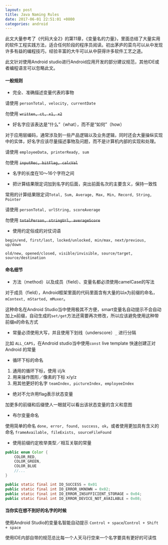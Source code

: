 ```yaml
---
layout: post
title: Java Naming Rules
date: 2017-06-01 22:51:01 +0800
categories: android
---
```


此文大量参考了《代码大全2》的第11章，《变量名的力量》，里面总结了大量实用的软件工程实践方法，适合任何阶段的程序员阅读。初出茅庐的菜鸟可以从中发现许多有益的编程技巧，经验丰富的大牛可以从中获得许多软件工艺之道。

此文针对使用Android studio进行Android应用开发的部分建议规范，其他IDE或者编程语言可以忽略此文。

#### 一般规则

* 完全、准确描述变量代表的事物

请使用 `personTotal, velocity, currentDate`

勿使用 <del>`written, ct, x1, x2`</del>

* 好名字应该表达是“什么”（what），而不是“如何”（how）

对于应用层编码，通常涉及到一些产品逻辑以及业务逻辑，同时还会大量操纵实现中的实体，好名字应该尽量描述事物及问题，而不是计算机内部的实现和处理。

请使用 `employeeData, printerReady, sum`

勿使用 <del>`inputRec, bitFlag, calcVal`</del>

* 名字的长度在10～16个字符之间

* 把计算结果限定词加到名字的后面，突出前面名次的主要含义，保持一致性

常用的计算结果限定词`Total, Sum, Average, Max, Min, Record, String, Pointer`

请使用 `personTotal, urlString, scoreAverage`

勿使用 <del>`totalPerson, stringUrl, averageScore`</del>

* 使用约定俗成的对仗词语

```
begin/end, first/last, locked/unlocked, min/max, next/previous, up/down

old/new, opened/closed, visible/invisible, source/target, source/destination
```

#### 命名细节

* 方法（method）以及成员（field）、变量名都必须使用camelCase的写法

对于成员（field），Android框架里面的代码里面含有大量的以`m`为前缀的命名，`mContext, mStarted, mMuxer`。

这种命名在Android Studio当中使用极其不方便，smart变量名自动提示不会自动加上`m`前缀，自动生成的`set/get`方法还需要再次修改，所以应该避免使用这种带前缀`m`的命名方式

* 常量必须使用大写，并且使用下划线（underscore）`_` 进行分隔

比如 `ALL_CAPS`，在Android studio当中使用`const` live template 快速创建正对 Android 的常量

* 循环下标的命名

1. 通用的循环下标，使用 i/j/k
2. 用来操作图形／像素的下标 x/y/z
3. 用其他更好的名字 `teamIndex, pictureIndex, employeeIndex`

* 绝对不允许用flag表示状态变量

加更多的前缀和后缀使人一眼就可以看出该状态变量的含义和意图

* 布尔变量命名

使用简单的命名 `done, error, found, success, ok`，或者使用更加具有含义的命名 `frameAvailable, fileExists, sourceFileFound`

* 使用前缀约定枚举类型／相互关联的常量

```java
public enum Color {
    COLOR_RED,
    COLOR_GREEN,
    COLOR_BLUE
    //...
}

public static final int IO_SUCCESS = 0x01
public static final int IO_ERROR_UKNOWN = 0x02;
public static final int IO_ERROR_INSUFFICIENT_STORAGE = 0x04;
public static final int IO_ERROR_DEVICE_NOT_AVAILABLE = 0x08;
```

#### 当你实在想不到好的名字的时候

使用Android Studio的变量名智能自动提示 `Control + space`/`Control + Shift + space`

使用IDE内部自带的规范总比每一个人天马行空来一个名字要具有更好的可读性
